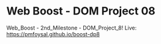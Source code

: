# Web Boost - DOM Project 08

Web_Boost - 2nd_Milestone - DOM_Project_8! Live: https://pmfoysal.github.io/boost-dp8
